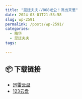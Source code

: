 ```yaml
---
title: "昆廷夫夫-V068老公！流出来惹"
date: 2024-03-01T21:53:58
slug: wp-2591
permalink: /posts/wp-2591/
categories:
  - 精华
  - 昆廷夫夫
tags:

---
```




## 📦 下载链接
- [迅雷云盘](https://blziyuan21.com/pay-download/2591?key=d362de72c2&down_id=0)
- [123云盘](https://blziyuan21.com/pay-download/2591?key=d362de72c2&down_id=1)


